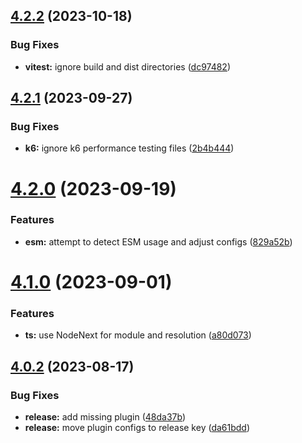 ## [4.2.2](https://github.com/openapi-typescript-infra/coconfig/compare/v4.2.1...v4.2.2) (2023-10-18)


### Bug Fixes

* **vitest:** ignore build and dist directories ([dc97482](https://github.com/openapi-typescript-infra/coconfig/commit/dc97482398871ad137f3f5bdf43f60fd20d77efc))

## [4.2.1](https://github.com/openapi-typescript-infra/coconfig/compare/v4.2.0...v4.2.1) (2023-09-27)


### Bug Fixes

* **k6:** ignore k6 performance testing files ([2b4b444](https://github.com/openapi-typescript-infra/coconfig/commit/2b4b444918e326034f85d50d85c9667dc1c95ed0))

# [4.2.0](https://github.com/openapi-typescript-infra/coconfig/compare/v4.1.0...v4.2.0) (2023-09-19)


### Features

* **esm:** attempt to detect ESM usage and adjust configs ([829a52b](https://github.com/openapi-typescript-infra/coconfig/commit/829a52b998f0927781d3e2e0fe25d46d3ffc248c))

# [4.1.0](https://github.com/openapi-typescript-infra/coconfig/compare/v4.0.2...v4.1.0) (2023-09-01)


### Features

* **ts:** use NodeNext for module and resolution ([a80d073](https://github.com/openapi-typescript-infra/coconfig/commit/a80d073bef0f03eb7bb3dede242b3f3fdf120714))

## [4.0.2](https://github.com/openapi-typescript-infra/coconfig/compare/v4.0.1...v4.0.2) (2023-08-17)


### Bug Fixes

* **release:** add missing plugin ([48da37b](https://github.com/openapi-typescript-infra/coconfig/commit/48da37b75a45a71cd7130b5906ceb032b6b391b5))
* **release:** move plugin configs to release key ([da61bdd](https://github.com/openapi-typescript-infra/coconfig/commit/da61bdd13d0f53668a14953494d510f0ef81b95a))
